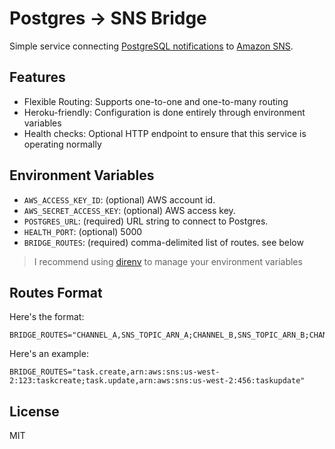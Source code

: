 # Postgres → SNS Bridge

Simple service connecting [PostgreSQL notifications](https://www.postgresql.org/docs/9.0/static/sql-notify.html) to [Amazon SNS](https://aws.amazon.com/sns/).

## Features

  - Flexible Routing: Supports one-to-one and one-to-many routing
  - Heroku-friendly: Configuration is done entirely through environment variables
  - Health checks: Optional HTTP endpoint to ensure that this service is operating normally

## Environment Variables

- `AWS_ACCESS_KEY_ID`: (optional) AWS account id.
- `AWS_SECRET_ACCESS_KEY`: (optional) AWS access key.
- `POSTGRES_URL`: (required) URL string to connect to Postgres.
- `HEALTH_PORT`: (optional) 5000
- `BRIDGE_ROUTES`: (required) comma-delimited list of routes. see below

> I recommend using [direnv](http://direnv.net) to manage your environment variables

## Routes Format

Here's the format:

    BRIDGE_ROUTES="CHANNEL_A,SNS_TOPIC_ARN_A;CHANNEL_B,SNS_TOPIC_ARN_B;CHANNEL_C,SNS_TOPIC_ARN_B"

Here's an example:

    BRIDGE_ROUTES="task.create,arn:aws:sns:us-west-2:123:taskcreate;task.update,arn:aws:sns:us-west-2:456:taskupdate"


## License

MIT
